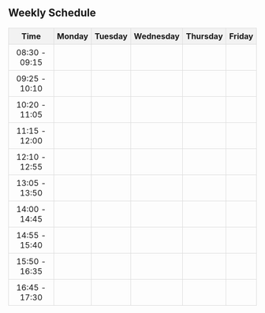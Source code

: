 ## Weekly Schedule

<table style="border-collapse: collapse; width:100%; text-align: center;">
  <thead>
    <tr style="background-color:#f2f2f2;">
      <th style="border:1px solid #ddd; padding:6px;">Time</th>
      <th style="border:1px solid #ddd; padding:6px;">Monday</th>
      <th style="border:1px solid #ddd; padding:6px;">Tuesday</th>
      <th style="border:1px solid #ddd; padding:6px;">Wednesday</th>
      <th style="border:1px solid #ddd; padding:6px;">Thursday</th>
      <th style="border:1px solid #ddd; padding:6px;">Friday</th>
    </tr>
  </thead>
  <tbody>
    <tr>
      <td style="border:1px solid #ddd; padding:6px;">08:30 - 09:15</td>
      <td style="border:1px solid #ddd; padding:6px;"></td>
      <td style="border:1px solid #ddd; padding:6px;"></td>
      <td style="border:1px solid #ddd; padding:6px;"></td>
      <td style="border:1px solid #ddd; padding:6px;"></td>
      <td style="border:1px solid #ddd; padding:6px;"></td>
    </tr>
    <tr>
      <td style="border:1px solid #ddd; padding:6px;">09:25 - 10:10</td>
      <td style="border:1px solid #ddd; padding:6px;"></td>
      <td style="border:1px solid #ddd; padding:6px;"></td>
      <td style="border:1px solid #ddd; padding:6px;"></td>
      <td style="border:1px solid #ddd; padding:6px;"></td>
      <td style="border:1px solid #ddd; padding:6px;"></td>
    </tr>
    <tr>
      <td style="border:1px solid #ddd; padding:6px;">10:20 - 11:05</td>
      <td style="border:1px solid #ddd; padding:6px;"></td>
      <td style="border:1px solid #ddd; padding:6px;"></td>
      <td style="border:1px solid #ddd; padding:6px;"></td>
      <td style="border:1px solid #ddd; padding:6px;"></td>
      <td style="border:1px solid #ddd; padding:6px;"></td>
    </tr>
    <tr>
      <td style="border:1px solid #ddd; padding:6px;">11:15 - 12:00</td>
      <td style="border:1px solid #ddd; padding:6px;"></td>
      <td style="border:1px solid #ddd; padding:6px;"></td>
      <td style="border:1px solid #ddd; padding:6px;"></td>
      <td style="border:1px solid #ddd; padding:6px;"></td>
      <td style="border:1px solid #ddd; padding:6px;"></td>
    </tr>
    <tr>
      <td style="border:1px solid #ddd; padding:6px;">12:10 - 12:55</td>
      <td style="border:1px solid #ddd; padding:6px;"></td>
      <td style="border:1px solid #ddd; padding:6px;"></td>
      <td style="border:1px solid #ddd; padding:6px;"></td>
      <td style="border:1px solid #ddd; padding:6px;"></td>
      <td style="border:1px solid #ddd; padding:6px;"></td>
    </tr>
    <tr>
      <td style="border:1px solid #ddd; padding:6px;">13:05 - 13:50</td>
      <td style="border:1px solid #ddd; padding:6px;"></td>
      <td style="border:1px solid #ddd; padding:6px;"></td>
      <td style="border:1px solid #ddd; padding:6px;"></td>
      <td style="border:1px solid #ddd; padding:6px;"></td>
      <td style="border:1px solid #ddd; padding:6px;"></td>
    </tr>
    <tr>
      <td style="border:1px solid #ddd; padding:6px;">14:00 - 14:45</td>
      <td style="border:1px solid #ddd; padding:6px;"></td>
      <td style="border:1px solid #ddd; padding:6px;"></td>
      <td style="border:1px solid #ddd; padding:6px;"></td>
      <td style="border:1px solid #ddd; padding:6px;"></td>
      <td style="border:1px solid #ddd; padding:6px;"></td>
    </tr>
    <tr>
      <td style="border:1px solid #ddd; padding:6px;">14:55 - 15:40</td>
      <td style="border:1px solid #ddd; padding:6px;"></td>
      <td style="border:1px solid #ddd; padding:6px;"></td>
      <td style="border:1px solid #ddd; padding:6px;"></td>
      <td style="border:1px solid #ddd; padding:6px;"></td>
      <td style="border:1px solid #ddd; padding:6px;"></td>
    </tr>
    <tr>
      <td style="border:1px solid #ddd; padding:6px;">15:50 - 16:35</td>
      <td style="border:1px solid #ddd; padding:6px;"></td>
      <td style="border:1px solid #ddd; padding:6px;"></td>
      <td style="border:1px solid #ddd; padding:6px;"></td>
      <td style="border:1px solid #ddd; padding:6px;"></td>
      <td style="border:1px solid #ddd; padding:6px;"></td>
    </tr>
    <tr>
      <td style="border:1px solid #ddd; padding:6px;">16:45 - 17:30</td>
      <td style="border:1px solid #ddd; padding:6px;"></td>
      <td style="border:1px solid #ddd; padding:6px;"></td>
      <td style="border:1px solid #ddd; padding:6px;"></td>
      <td style="border:1px solid #ddd; padding:6px;"></td>
      <td style="border:1px solid #ddd; padding:6px;"></td>
    </tr>
  </tbody>
</table>
